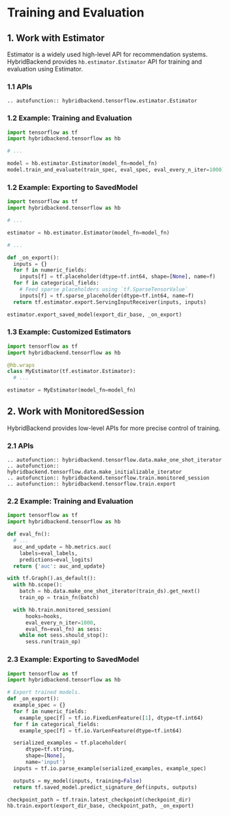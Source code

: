 # Training and Evaluation

## 1. Work with Estimator

Estimator is a widely used high-level API for recommendation systems.
HybridBackend provides `hb.estimator.Estimator` API for training and evaluation
using Estimator.

### 1.1 APIs

```{eval-rst}
.. autofunction:: hybridbackend.tensorflow.estimator.Estimator
```

### 1.2 Example: Training and Evaluation

```python
import tensorflow as tf
import hybridbackend.tensorflow as hb

# ...

model = hb.estimator.Estimator(model_fn=model_fn)
model.train_and_evaluate(train_spec, eval_spec, eval_every_n_iter=1000)
```

### 1.2 Example: Exporting to SavedModel

```python
import tensorflow as tf
import hybridbackend.tensorflow as hb

# ...

estimator = hb.estimator.Estimator(model_fn=model_fn)

# ...

def _on_export():
  inputs = {}
  for f in numeric_fields:
    inputs[f] = tf.placeholder(dtype=tf.int64, shape=[None], name=f)
  for f in categorical_fields:
    # Feed sparse placeholders using `tf.SparseTensorValue`
    inputs[f] = tf.sparse_placeholder(dtype=tf.int64, name=f)
  return tf.estimator.export.ServingInputReceiver(inputs, inputs)

estimator.export_saved_model(export_dir_base, _on_export)
```

### 1.3 Example: Customized Estimators

```python
import tensorflow as tf
import hybridbackend.tensorflow as hb

@hb.wraps
class MyEstimator(tf.estimator.Estimator):
  # ...

estimator = MyEstimator(model_fn=model_fn)
```

## 2. Work with MonitoredSession

HybridBackend provides low-level APIs for more precise control of training.

### 2.1 APIs

```{eval-rst}
.. autofunction:: hybridbackend.tensorflow.data.make_one_shot_iterator
.. autofunction:: hybridbackend.tensorflow.data.make_initializable_iterator
.. autofunction:: hybridbackend.tensorflow.train.monitored_session
.. autofunction:: hybridbackend.tensorflow.train.export
```

### 2.2 Example: Training and Evaluation

```python
import tensorflow as tf
import hybridbackend.tensorflow as hb

def eval_fn():
  # ...
  auc_and_update = hb.metrics.auc(
    labels=eval_labels,
    predictions=eval_logits)
  return {'auc': auc_and_update}

with tf.Graph().as_default():
  with hb.scope():
    batch = hb.data.make_one_shot_iterator(train_ds).get_next()
    train_op = train_fn(batch)

  with hb.train.monitored_session(
      hooks=hooks,
      eval_every_n_iter=1000,
      eval_fn=eval_fn) as sess:
    while not sess.should_stop():
      sess.run(train_op)
```

### 2.3 Example: Exporting to SavedModel

```python
import tensorflow as tf
import hybridbackend.tensorflow as hb

# Export trained models.
def _on_export():
  example_spec = {}
  for f in numeric_fields:
    example_spec[f] = tf.io.FixedLenFeature([1], dtype=tf.int64)
  for f in categorical_fields:
    example_spec[f] = tf.io.VarLenFeature(dtype=tf.int64)

  serialized_examples = tf.placeholder(
      dtype=tf.string,
      shape=[None],
      name='input')
  inputs = tf.io.parse_example(serialized_examples, example_spec)

  outputs = my_model(inputs, training=False)
  return tf.saved_model.predict_signature_def(inputs, outputs)

checkpoint_path = tf.train.latest_checkpoint(checkpoint_dir)
hb.train.export(export_dir_base, checkpoint_path, _on_export)
```
